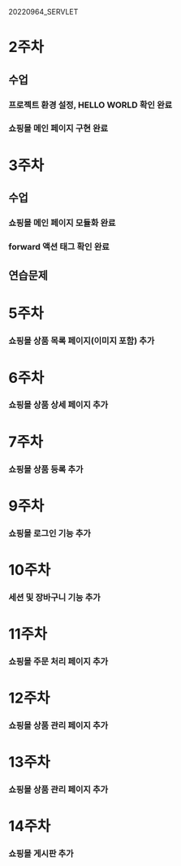 20220964_SERVLET

# 2주차
## 수업
### 프로젝트 환경 설정, HELLO WORLD 확인 완료 
### 쇼핑몰 메인 페이지 구현 완료

# 3주차
## 수업
### 쇼핑몰 메인 페이지 모듈화 완료
### forward 액션 태그 확인 완료
## 연습문제

# 5주차
### 쇼핑몰 상품 목록 페이지(이미지 포함) 추가

# 6주차
### 쇼핑몰 상품 상세 페이지 추가

# 7주차
### 쇼핑몰 상품 등록 추가

# 9주차
### 쇼핑몰 로그인 기능 추가

# 10주차
### 세션 및 장바구니 기능 추가

# 11주차
### 쇼핑몰 주문 처리 페이지 추가

# 12주차
### 쇼핑몰 상품 관리 페이지 추가

# 13주차
### 쇼핑몰 상품 관리 페이지 추가

# 14주차
### 쇼핑몰 게시판 추가
